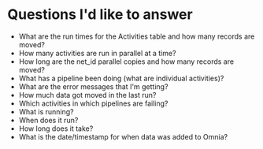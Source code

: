 # Questions I'd like to answer

* What are the run times for the Activities table and how many records are moved?
* How many activities are run in parallel at a time?
* How long are the net_id parallel copies and how many records are moved?
* What has a pipeline been doing (what are individual activities)?
* What are the error messages that I'm getting?
* How much data got moved in the last run?
* Which activities in which pipelines are failing?
* What is running?
* When does it run?
* How long does it take?
* What is the date/timestamp for when data was added to Omnia?

